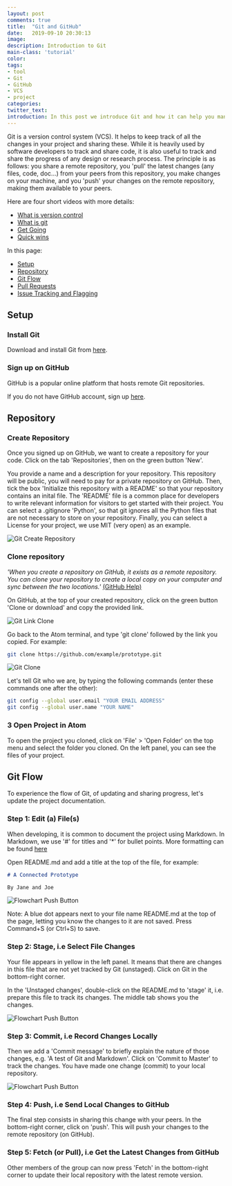 ```yaml
---
layout: post
comments: true
title:  "Git and GitHub"
date:   2019-09-10 20:30:13
image: 
description: Introduction to Git
main-class: 'tutorial'
color:
tags:
- tool
- Git
- GitHub
- VCS
- project
categories:
twitter_text:
introduction: In this post we introduce Git and how it can help you managing your project.
---
```


Git is a version control system (VCS). It helps to keep track of all the  changes
in your project and sharing these. While it is heavily used by software developers to
track and share code, it is also useful to track and share the progress of any
design or research process. The principle is as follows: you share a remote
repository, you 'pull' the latest changes (any files, code, doc...) from your
peers from this repository, you make changes on your machine, and you 'push' your
changes on the remote repository, making them available to your peers.

Here are four short videos with more details:

* <a href="https://git-scm.com/video/what-is-version-control" target="_blank">What is version control</a>
* <a href="https://git-scm.com/video/what-is-git" target="_blank">What is git</a>
* <a href="https://git-scm.com/video/get-going" target="_blank">Get Going</a>
* <a href="https://git-scm.com/video/quick-wins" target="_blank">Quick wins</a>

In this page:

* [Setup](#setup)
* [Repository](#repository)
* [Git Flow](#git-flow)
* [Pull Requests](#pull-requests)
* [Issue Tracking and Flagging](#issue-tracking-and-flagging)

## Setup

### Install Git

Download and install Git from <a href="https://git-scm.com/download" target="_blank">here</a>.

### Sign up on GitHub

GitHub is a popular online platform that hosts remote Git repositories.

If you do not have GitHub account, sign up
<a href="https://github.com/" target="_blank">here</a>.

## Repository

### Create Repository

Once you signed up on GitHub, we want to create a repository for your code.
Click on the tab 'Repositories', then on the green button 'New'.

You provide a name and a description for your repository. This repository will be
public, you will need to pay for a private repository on GitHub. Then, tick the box 
'Initialize this repository with a README' so that your repository contains an
inital file. The 'README' file is a common place for developers to write relevant
information for visitors to get started with their project. You can select
a .gitignore 'Python', so that git ignores all the Python files that are not necessary
to store on your repository. Finally, you can select a License for your project, we
 use MIT (very open) as an example.

![Git Create Repository](/assets/img/posts/git-create.png)

### Clone repository

*'When you create a repository on GitHub, it exists as a remote repository. You
can clone your repository to create a local copy on your computer and sync
between the two locations.'*
<a href="https://help.github.com/articles/cloning-a-repository/" target="_blank">(GitHub Help)</a>

On GitHub, at the top of your created repository, click on the green button 'Clone or
download' and copy the provided link.

![Git Link Clone](/assets/img/posts/git-link-clone.png)

Go back to the Atom terminal, and type 'git clone' followed by the link you copied.
For example:

```bash
git clone https://github.com/example/prototype.git
```

![Git Clone](/assets/img/posts/git-clone.png)

Let's tell Git who we are, by typing the following commands (enter these commands one after the other):

```bash
git config --global user.email "YOUR EMAIL ADDRESS"
git config --global user.name "YOUR NAME"
```


### 3 Open Project in Atom

To open the project you cloned, click on 'File' > 'Open Folder' on the top menu and
select the folder you cloned. On the left panel, you can see the files of your
project.


## Git Flow

To experience the flow of Git, of updating and sharing progress, let's update the
 project documentation.


### Step 1: Edit (a) File(s)

When developing, it is common to document the project using Markdown. In Markdown,
we use '#' for titles and '*' for bullet points. More formatting can be found
[here](https://guides.github.com/features/mastering-markdown/)

Open README.md and add a title at the top of the file, for example:

```markdown
# A Connected Prototype

By Jane and Joe
```

![Flowchart Push Button](/assets/img/posts/git-change.png)

Note: A blue dot appears next to your file name README.md at the top of the page,
letting you know the changes to it are not saved. Press Command+S (or Ctrl+S) to save.

### Step 2: Stage, i.e Select File Changes

Your file appears in yellow in the left panel. It means that there are changes
in this file that are not yet tracked by Git (unstaged). Click on Git in the
bottom-right corner.

In the 'Unstaged changes', double-click on the README.md to 'stage' it, i.e.
prepare this file to track its changes. The middle tab shows you the
changes.

![Flowchart Push Button](/assets/img/posts/git-stage.png)

### Step 3: Commit, i.e Record Changes Locally

Then we add a 'Commit message' to briefly explain the nature of those changes,
e.g. 'A test of Git and Markdown'. Click on 'Commit to Master' to track the changes.
You have made one change (commit) to your local repository.

![Flowchart Push Button](/assets/img/posts/git-commit.png)

### Step 4: Push, i.e  Send Local Changes to GitHub

The final step consists in sharing this change with your peers. In the bottom-right
corner, click on 'push'. This will push your changes to the remote repository (on GitHub).

### Step 5: Fetch (or Pull), i.e Get the Latest Changes from GitHub

Other members of the group can now press 'Fetch' in the bottom-right corner to
update their local repository with the latest remote version.
